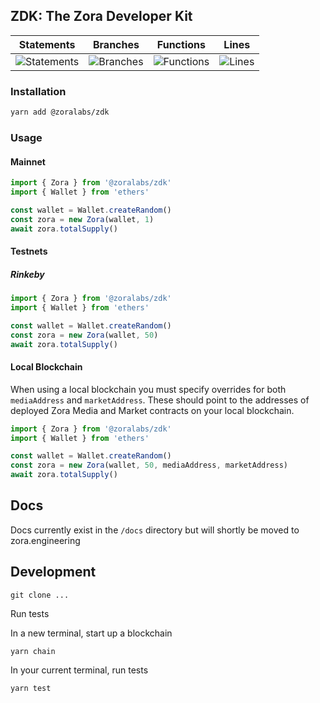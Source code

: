 ## ZDK: The Zora Developer Kit

| Statements                                                            | Branches                                                               | Functions                                                           | Lines                                                         |
| --------------------------------------------------------------------- | ---------------------------------------------------------------------- | ------------------------------------------------------------------- | ------------------------------------------------------------- |
| ![Statements](https://img.shields.io/badge/Coverage-89.29%25-yellow.svg) | ![Branches](https://img.shields.io/badge/Coverage-93.75%25-brightgreen.svg) | ![Functions](https://img.shields.io/badge/Coverage-82.35%25-yellow.svg) | ![Lines](https://img.shields.io/badge/Coverage-89.21%25-yellow.svg) |

### Installation

```bash
yarn add @zoralabs/zdk
```

### Usage

#### Mainnet

```typescript
import { Zora } from '@zoralabs/zdk'
import { Wallet } from 'ethers'

const wallet = Wallet.createRandom()
const zora = new Zora(wallet, 1)
await zora.totalSupply()
```

#### Testnets

##### Rinkeby

```typescript
import { Zora } from '@zoralabs/zdk'
import { Wallet } from 'ethers'

const wallet = Wallet.createRandom()
const zora = new Zora(wallet, 50)
await zora.totalSupply()
```

#### Local Blockchain

When using a local blockchain you must specify overrides for both `mediaAddress` and `marketAddress`.
These should point to the addresses of deployed Zora Media and Market contracts on your local blockchain.

```typescript
import { Zora } from '@zoralabs/zdk'
import { Wallet } from 'ethers'

const wallet = Wallet.createRandom()
const zora = new Zora(wallet, 50, mediaAddress, marketAddress)
await zora.totalSupply()
```

## Docs 

Docs currently exist in the `/docs` directory but will shortly be moved to zora.engineering

## Development

`git clone ...`

Run tests

In a new terminal, start up a blockchain

`yarn chain`

In your current terminal, run tests

`yarn test`
